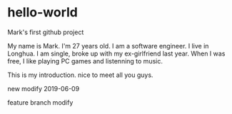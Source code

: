 # hello-world
Mark's first github project

My name is Mark.
I'm 27 years old. I am a software engineer. I live in Longhua. I am single, broke up with my ex-girlfriend last year.
When I was free, I like playing PC games and listenning to music.

This is my introduction. nice to meet all you guys.


new modify 2019-06-09

feature branch modify
